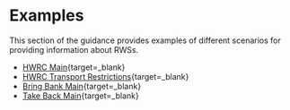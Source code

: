 # Examples

This section of the guidance provides examples of different scenarios for providing information about RWSs.

* [HWRC Main](https://github.com/OpenDataManchester/Open3R/blob/V2/docs/8_Supporting_Files/8_2_1_HWRC_Main_Example.csv){target=_blank} 
* [HWRC Transport Restrictions](https://github.com/OpenDataManchester/Open3R/blob/V2/docs/8_Supporting_Files/8_2_2_HWRC_transportRestrictions_Main_Example.csv){target=_blank}
* [Bring Bank Main](https://github.com/OpenDataManchester/Open3R/blob/V2/docs/8_Supporting_Files/8_2_3_BB_Main_Example.csv){target=_blank}
* [Take Back Main](https://github.com/OpenDataManchester/Open3R/blob/V2/docs/8_Supporting_Files/8_2_3_TB_Main_Example.csv){target=_blank}



